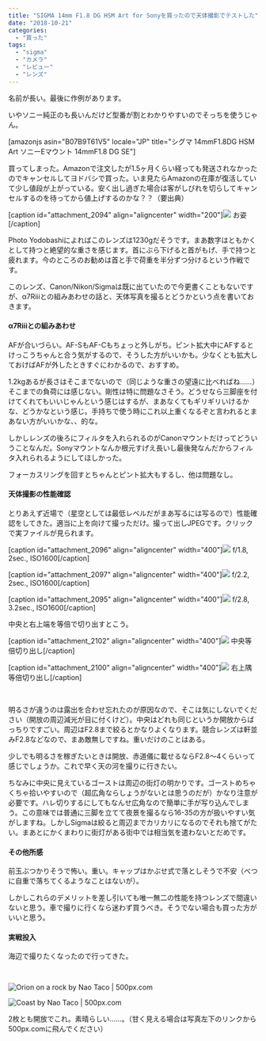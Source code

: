 ```yaml
---
title: "SIGMA 14mm F1.8 DG HSM Art for Sonyを買ったので天体撮影でテストした"
date: "2018-10-21"
categories: 
  - "買った"
tags: 
  - "sigma"
  - "カメラ"
  - "レビュー"
  - "レンズ"
---
```


名前が長い。最後に作例があります。

いやソニー純正のも長いんだけど型番が割とわかりやすいのでそっちを使うじゃん。

\[amazonjs asin="B07B9T61V5" locale="JP" title="シグマ 14mmF1.8DG HSM Art ソニーEマウント 14mmF1.8 DG SE"\]

買ってしまった。Amazonで注文したが1.5ヶ月くらい経っても発送されなかったのでキャンセルしてヨドバシで買った。いま見たらAmazonの在庫が復活していて少し値段が上がっている。安く出し過ぎた場合は客がしびれを切らしてキャンセルするのを待ってから値上げするのかな？？（要出典）

\[caption id="attachment\_2094" align="aligncenter" width="200"\][![](https://blog.naotaco.com/assets/images/posts/2018/10/N0005531-200x300.jpg)](https://blog.naotaco.com/assets/images/posts/2018/10/N0005531.jpg) お姿\[/caption\]

Photo Yodobashiによればこのレンズは1230gだそうです。まあ数字はともかくとして持つと絶望的な重さを感じます。首にぶら下げると首がもげ、手で持つと疲れます。今のところのお勧めは首と手で荷重を半分ずつ分けるという作戦です。

このレンズ、Canon/Nikon/Sigmaは既に出ていたので今更書くこともないですが、α7Riiiとの組みあわせの話と、天体写真を撮るとどうかという点を書いておきます。

#### α7Riiiとの組みあわせ

AFが合いづらい。AF-SもAF-Cもちょっと外しがち。ピント拡大中にAFするとけっこうちゃんと合う気がするので、そうした方がいいかも。少なくとも拡大しておけばAFが外したときすぐにわかるので、おすすめ。

1.2kgあるが長さはそこまでないので（同じような重さの望遠に比べればね……）そこまでの負荷には感じない。剛性は特に問題なさそう。どうせなら三脚座を付けてくれてもいいじゃんという感じはするが、まあなくてもギリギリいけるかな、どうかなという感じ。手持ちで使う時にこれ以上重くなるぞと言われるとまあない方がいいかな、、的な。

しかしレンズの後ろにフィルタを入れられるのがCanonマウントだけってどういうことなんだ。Sonyマウントなんか根元すげえ長いし最後発なんだからフィルタ入れられるようにしてほしかった。

フォーカスリングを回すとちゃんとピント拡大もするし、他は問題なし。

#### 天体撮影の性能確認

とりあえず近場で（星空としては最低レベルだがまあ写るには写るので）性能確認をしてきた。適当に上を向けて撮っただけ。撮って出しJPEGです。クリックで実ファイルが見られます。

\[caption id="attachment\_2096" align="aligncenter" width="400"\][![](https://blog.naotaco.com/assets/images/posts/2018/10/N0005896-400x267.jpg)](https://blog.naotaco.com/assets/images/posts/2018/10/N0005896.jpg) f/1.8, 2sec., ISO1600\[/caption\]

\[caption id="attachment\_2097" align="aligncenter" width="400"\][![](https://blog.naotaco.com/assets/images/posts/2018/10/N0005897-400x267.jpg)](https://blog.naotaco.com/assets/images/posts/2018/10/N0005897.jpg) f/2.2, 2sec., ISO1600\[/caption\]

\[caption id="attachment\_2095" align="aligncenter" width="400"\][![](https://blog.naotaco.com/assets/images/posts/2018/10/N0005898-400x267.jpg)](https://blog.naotaco.com/assets/images/posts/2018/10/N0005898.jpg) f/2.8, 3.2sec., ISO1600\[/caption\]

中央と右上端を等倍で切り出すとこう。

\[caption id="attachment\_2102" align="aligncenter" width="400"\][![](https://blog.naotaco.com/assets/images/posts/2018/10/art14_center-1-400x170.png)](https://blog.naotaco.com/assets/images/posts/2018/10/art14_center-1.png) 中央等倍切り出し\[/caption\]

\[caption id="attachment\_2100" align="aligncenter" width="400"\][![](https://blog.naotaco.com/assets/images/posts/2018/10/art14_corner-400x170.png)](https://blog.naotaco.com/assets/images/posts/2018/10/art14_corner.png) 右上隅等倍切り出し\[/caption\]

 

明るさが違うのは露出を合わせ忘れたのが原因なので、そこは気にしないでください（開放の周辺減光が目に付くけど）。中央はどれも同じというか開放からばっちりですごい。周辺はF2.8まで絞るとかなりよくなります。競合レンズは軒並みF2.8などなので、まあ敵無しですね。重いだけのことはある。

少しでも明るさを稼ぎたいときは開放、赤道儀に載せるならF2.8～4くらいって感じでしょうか。これで早く天の河を撮りに行きたい。

ちなみに中央に見えているゴーストは周辺の街灯の明かりです。ゴーストめちゃくちゃ拾いやすいので（超広角ならしょうがないとは思うのだが）かなり注意が必要です。ハレ切りするにしてもなんせ広角なので簡単に手が写り込んでしまう。この意味では普通に三脚を立てて夜景を撮るなら16-35の方が扱いやすい気がしますね。しかしSigmaは絞ると周辺までカリカリになるのでそれも捨てがたい。まあとにかくまわりに街灯がある街中では相当気を遣わないとだめです。

#### その他所感

前玉ぶつかりそうで怖い。重い。キャップはかぶせ式で落としそうで不安（べつに自重で落ちてくるようなことはないが）。

しかしこれらのデメリットを差し引いても唯一無二の性能を持つレンズで間違いないと思う。車で撮りに行くなら迷わず買うべき。そうでない場合も買った方がいいと思う。

#### 実戦投入

海辺で撮りたくなったので行ってきた。

 

![Orion on a rock by Nao Taco | 500px.com](https://drscdn.500px.org/photo/280979807/m%3D900/v2?webp=true&sig=1be8ebf0b21423563bd8a5473a7ca0a6d598f02c6fc25191f859b8105f5c57aa)

[](https://500px.com/photo/280979807/orion-on-a-rock-by-nao-taco?ctx_page=1&from=user&user_id=2760855)

<script type="text/javascript" src="https://500px.com/embed.js" async></script>

![Coast by Nao Taco | 500px.com](https://drscdn.500px.org/photo/280979805/m%3D900/v2?webp=true&sig=d5c031542b636a9b4a62f86ed467c983f253f0df386449e15cddea938f1b499a)

[](https://500px.com/photo/280979805/coast-by-nao-taco)

<script type="text/javascript" src="https://500px.com/embed.js" async></script>

2枚とも開放でこれ。素晴らしい……。（甘く見える場合は写真左下のリンクから500px.comに飛んでください）
